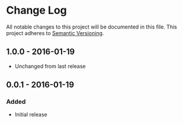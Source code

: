 # Change Log
All notable changes to this project will be documented in this file.
This project adheres to [Semantic Versioning](http://semver.org/).

## 1.0.0 - 2016-01-19
- Unchanged from last release

## 0.0.1 - 2016-01-19
### Added
- Initial release
